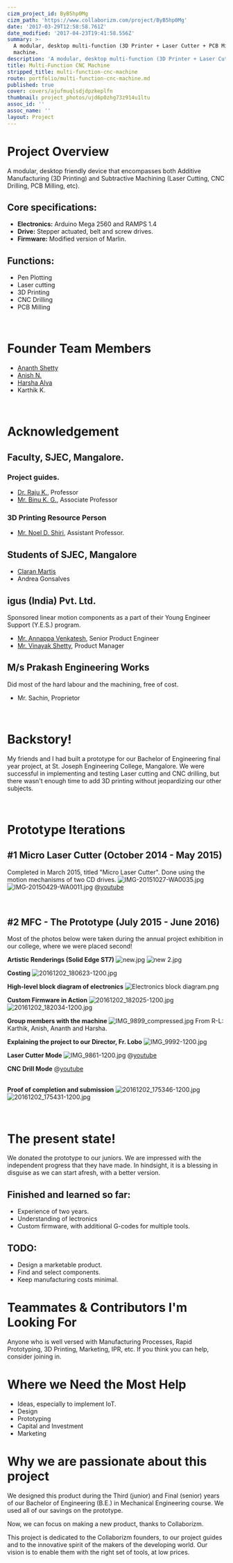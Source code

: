 ```yaml
---
cizm_project_id: ByB5hp0Mg
cizm_path: 'https://www.collaborizm.com/project/ByB5hp0Mg'
date: '2017-03-29T12:58:58.761Z'
date_modified: '2017-04-23T19:41:58.556Z'
summary: >-
  A modular, desktop multi-function (3D Printer + Laser Cutter + PCB Mill) CNC
  machine.
description: 'A modular, desktop multi-function (3D Printer + Laser Cutter) CNC machine.'
title: Multi-Function CNC Machine
stripped_title: multi-function-cnc-machine
route: portfolio/multi-function-cnc-machine.md
published: true
cover: covers/ajufmuqlsdjdpzkeplfn
thumbnail: project_photos/ujd6p0zhg73z914u1ltu
assoc_id: ''
assoc_name: ''
layout: Project
---
```

# Project Overview

A modular, desktop friendly device that encompasses both Additive Manufacturing (3D Printing) and Subtractive Machining (Laser Cutting, CNC Drilling, PCB Milling, etc).
&nbsp;

## Core specifications:  
* **Electronics:** Arduino Mega 2560 and RAMPS 1.4
* **Drive:** Stepper actuated, belt and screw drives.
* **Firmware:** Modified version of Marlin.
&nbsp;

## Functions:
* Pen Plotting
* Laser cutting
* 3D Printing
* CNC Drilling
* PCB Milling

&nbsp;

# Founder Team Members
* [Ananth Shetty](https://www.collaborizm.com/profile/rymV3A9Ye?utm_content=user_link&utm_source=user_Hyt3y6XK)
* [Anish N.](https://www.collaborizm.com/profile/BkZ3cQXcl?utm_content=user_link&utm_source=user_Hyt3y6XK)
* [Harsha Alva](https://www.collaborizm.com/profile/Hyt3y6XK?utm_content=user_link&utm_source=user_Hyt3y6XK)
* Karthik K.

&nbsp;

# Acknowledgement
## Faculty, SJEC, Mangalore.
### Project guides.
* [Dr. Raju K.](http://sjec.ac.in/faculty-display.php?id=5), Professor
* [Mr. Binu K. G.](http://sjec.ac.in/faculty-display.php?id=9), Associate Professor

### 3D Printing Resource Person
* [Mr. Noel D. Shiri](http://sjec.ac.in/faculty-display.php?id=24), Assistant Professor.
&nbsp;

## Students of SJEC, Mangalore
* [Claran Martis](https://www.collaborizm.com/profile/SJne7FcMg?utm_content=user_link&utm_source=user_Hyt3y6XK)
* Andrea Gonsalves
&nbsp;

## igus (India) Pvt. Ltd.
Sponsored linear motion components as a part of their Young Engineer Support (Y.E.S.) program.
* [Mr. Annappa Venkatesh](http://www.igus.in/Contact/Sales/IN/iglidur?C=IN&L=en), Senior Product Engineer
* [Mr. Vinayak Shetty](http://www.igus.in/Contact/General/IN?C=IN&L=en), Product Manager
&nbsp;

## M/s Prakash Engineering Works
Did most of the hard labour and the machining, free of cost.
* Mr. Sachin, Proprietor
&nbsp;

&nbsp;


# Backstory!

My friends and I had built a prototype for our Bachelor of Engineering final year project, at St. Joseph Engineering College, Mangalore. We were successful in implementing and testing Laser cutting and CNC drilling, but there wasn't enough time to add 3D printing without jeopardizing our other subjects.

&nbsp;
&nbsp;

# Prototype Iterations

## #1 **Micro Laser Cutter** (October 2014 - May 2015)
Completed in March 2015, titled "Micro Laser Cutter". Done using the motion mechanisms of two CD drives.
![IMG-20151027-WA0035.jpg](czm://tfxhz34tthgyykddvuhf)
![IMG-20150429-WA0011.jpg](czm://as2pxdz9x3pltnmi8o12)
@[youtube](​https://www.youtube.com/watch?v=QYWCjC6N8tc) 

&nbsp;

## #2 **MFC - The Prototype** (July 2015 - June 2016)
Most of the photos below were taken during the annual project exhibition in our college, where we were placed second!
&nbsp;

**Artistic Renderings (Solid Edge ST7)**
![new.jpg](czm://yh3g2jnk9f5fsm6cjdrv)
![new 2.jpg](czm://vl2ywgnnnmaflyjnfoge)
&nbsp;

**Costing**
![20161202_180623-1200.jpg](czm://myyadruk89r07m096v9k)
&nbsp;

**High-level block diagram of electronics**
![Electronics block diagram.png](czm://aw9plxkuni189dcjvrcl)
&nbsp;

**Custom Firmware in Action**
![20161202_182025-1200.jpg](czm://a8icm3mf6gghb7sr1ace)
![20161202_182034-1200.jpg](czm://k7xat1yrt2cldqijcnbu)
&nbsp;

**Group members with the machine**
![IMG_9899_compressed.jpg](czm://wmtgb6msxvqpxqdkzblg)
From R-L: Karthik, Anish, Ananth and Harsha.
&nbsp;

**Explaining the project to our Director, Fr. Lobo**
![IMG_9992-1200.jpg](czm://glos6dtp0wacedw0n708)
&nbsp;

**Laser Cutter Mode**
![IMG_9861-1200.jpg](czm://jdw8dqz0bw9ga7kldyuk)
@[youtube](​https://www.youtube.com/watch?v=M7xnzpgKobM) 
&nbsp;

**CNC Drill Mode**
@[youtube](​https://www.youtube.com/watch?v=Rae7pFJwzjo)  
&nbsp;

**Proof of completion and submission**
![20161202_175346-1200.jpg](czm://v3gsrpeycbzyr46imotb)
![20161202_175431-1200.jpg](czm://abecprxd2awfft1wtzjj)
&nbsp;

&nbsp;

#  The present state!
We donated the prototype to our juniors. We are impressed with the independent progress that they have made. In hindsight, it is a blessing in disguise as we can start afresh, with a better version.
&nbsp;

## Finished and learned so far:
* Experience of two years.
* Understanding of lectronics
* Custom firmware, with additional G-codes for multiple tools.
&nbsp;

## TODO:
* Design a marketable product.
* Find and select components.
* Keep manufacturing costs minimal.
&nbsp;


# Teammates & Contributors I'm Looking For
Anyone who is well versed with Manufacturing Processes, Rapid Prototyping, 3D Printing, Marketing, IPR, etc. If you think you can help, consider joining in.
&nbsp;

# Where we Need the Most Help
* Ideas, especially to implement IoT.
* Design
* Prototyping
* Capital and Investment
* Marketing
&nbsp;


# Why we are passionate about this project
We designed this product during the Third (junior) and Final (senior) years of our Bachelor of Engineering (B.E.) in Mechanical Engineering course. We used all of our savings on the prototype.

Now, we can focus on making a new product, thanks to Collaborizm.

This project is dedicated to the Collaborizm founders, to our project guides and to the innovative spirit of the makers of the developing world. Our vision is to enable them with the right set of tools, at low prices. 
&nbsp;

